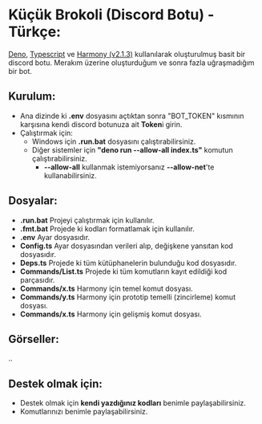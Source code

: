 # Küçük Brokoli (Discord Botu) - Türkçe:
[Deno](https://deno.land/), [Typescript](https://www.typescriptlang.org/) ve [Harmony (v2.1.3)](https://github.com/harmonyland/harmony) kullanılarak oluşturulmuş basit bir discord botu.
Merakım üzerine oluşturduğum ve sonra fazla uğraşmadığım bir bot.

## Kurulum:
- Ana dizinde ki **.env** dosyasını açtıktan sonra "BOT_TOKEN" kısmının karşısına kendi discord botunuza ait **Token**i girin.
- Çalıştırmak için:
  - Windows için **.run.bat** dosyasını çalıştırabilirsiniz.
  - Diğer sistemler için **"deno run --allow-all index.ts"** komutun çalıştırabilirsiniz.
    - **--allow-all** kullanmak istemiyorsanız **--allow-net**'te kullanabilirsiniz.

## Dosyalar:
- **.run.bat** Projeyi çalıştırmak için kullanılır.
- **.fmt.bat** Projede ki kodları formatlamak için kullanılır.
- **.env** Ayar dosyasıdır.
- **Config.ts** Ayar dosyasından verileri alıp, değişkene yansıtan kod dosyasıdır.
- **Deps.ts** Projede ki tüm kütüphanelerin bulunduğu kod dosyasıdır.
- **Commands/List.ts** Projede ki tüm komutların kayıt edildiği kod parçasıdır.
- **Commands/x.ts** Harmony için temel komut dosyası.
- **Commands/y.ts** Harmony için prototip temelli (zincirleme) komut dosyası.
- **Commands/x.ts** Harmony için gelişmiş komut dosyası.

## Görseller:
..

## Destek olmak için:
- Destek olmak için __kendi yazdığınız kodları__ benimle paylaşabilirsiniz.
- Komutlarınızı benimle paylaşabilirsiniz.
